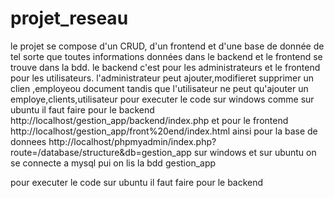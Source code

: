 # projet_reseau
le projet se compose d'un CRUD, d'un frontend et d'une base de donnée de tel sorte que toutes informations données dans le backend et le frontend se trouve dans la bdd.
le backend c'est pour les administrateurs et le frontend pour les utilisateurs.
l'administrateur peut ajouter,modifieret supprimer un clien ,employeou document tandis que l'utilisateur ne peut qu'ajouter un employe,clients,utilisateur
pour executer le code sur windows  comme sur ubuntu il faut faire pour le backend http://localhost/gestion_app/backend/index.php et pour le frontend http://localhost/gestion_app/front%20end/index.html
ainsi pour la base de donnees http://localhost/phpmyadmin/index.php?route=/database/structure&db=gestion_app sur windows 
et sur ubuntu on se connecte a mysql pui on lis la bdd gestion_app

pour executer le code sur ubuntu il faut faire pour le backend 
